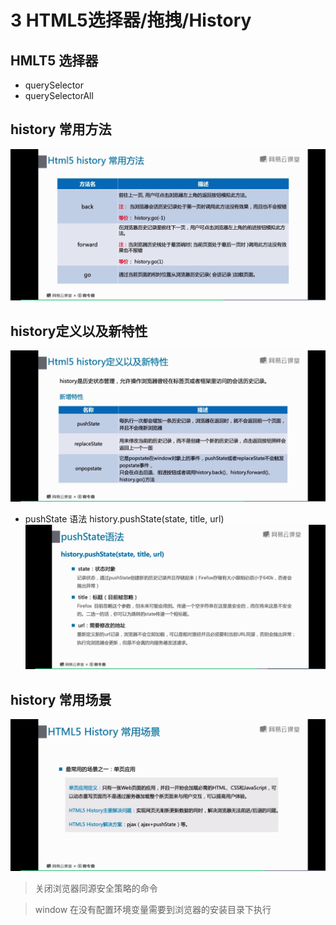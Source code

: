 # 3 HTML5选择器/拖拽/History

## HMLT5 选择器
* querySelector
* querySelectorAll

## history 常用方法
![eg](./imgs/history.jpg)

## history定义以及新特性
![eg](./imgs/history1.jpg)

* pushState 语法
history.pushState(state, title, url)
![eg](./imgs/history2.jpg)

## history 常用场景
![eg](./imgs/history3.jpg)

> 关闭浏览器同源安全策略的命令

> window 在没有配置环境变量需要到浏览器的安装目录下执行




